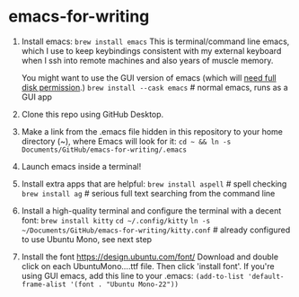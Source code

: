 # emacs-for-writing

1. Install emacs: `brew install emacs`
   This is terminal/command line emacs, which I use to keep keybindings consistent with my external keyboard when I ssh into remote machines and also years of muscle memory.

   You might want to use the GUI version of emacs (which will [need full disk permission](https://emacs.stackexchange.com/a/53037/8287).)
   `brew install --cask emacs` # normal emacs, runs as a GUI app

2. Clone this repo using GitHub Desktop.
3. Make a link from the .emacs file hidden in this repository to your home directory (~), where Emacs will look for it:
   `cd ~ && ln -s Documents/GitHub/emacs-for-writing/.emacs`
4. Launch emacs inside a terminal!
5. Install extra apps that are helpful:
   `brew install aspell`  # spell checking
   `brew install ag`      # serious full text searching from the command line
   
6. Install a high-quality terminal and configure the terminal with a decent font:
   `brew install kitty`
   `cd ~/.config/kitty`
   `ln -s ~/Documents/GitHub/emacs-for-writing/kitty.conf`  # already configured to use Ubuntu Mono, see next step
   

7. Install the font
   https://design.ubuntu.com/font/
   Download and double click on each UbuntuMono....ttf file.
   Then click 'install font'.
   If you're using GUI emacs, add this line to your .emacs:
      `(add-to-list 'default-frame-alist '(font . "Ubuntu Mono-22"))`


